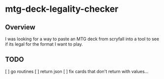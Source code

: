 # mtg-deck-legality-checker

## Overview

I was looking for a way to paste an MTG deck from scryfall into a tool to see if its legal for the format I want to play.

## TODO

[ ] go routines
[ ] return json
[ ] fix cards that don't return with values...